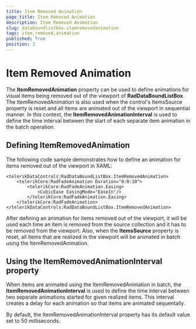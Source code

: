 ```yaml
---
title: Item Removed Animation
page_title: Item Removed Animation
description: Item Removed Animation
slug: databoundlistbox-itemremovedanimation
tags: item,removed,animation
published: True
position: 3
---
```


# Item Removed Animation

The **ItemRemovedAnimation** property can be used to define animations for visual items being removed out of the viewport of **RadDataBoundListBox**. The ItemRemovedAnimation is also used when the control's ItemsSource property
is reset and all items are animated out of the viewport in sequential manner. In this context, the **ItemRemovedAnimationInterval** is used to define the time interval between the start of each separate item animation in the batch operation.

## Defining ItemRemovedAnimation

The following code sample demonstrates how to define an animation for items removed out of the viewport in XAML:

	<telerikDataControls:RadDataBoundListBox.ItemRemovedAnimation>
	    <telerikCore:RadFadeAnimation Duration="0:0:10">
	        <telerikCore:RadFadeAnimation.Easing>
	            <CubicEase EasingMode="EaseIn"/>
	        </telerikCore:RadFadeAnimation.Easing>
	    </telerikCore:RadFadeAnimation>
	</telerikDataControls:RadDataBoundListBox.ItemRemovedAnimation>

After defining an animation for items removed out of the viewport, it will be used each time an item is removed
from the source collection and it has to be removed from the viewport. Also, when the **ItemsSource**
property is reset, all items that are realized in the viewport will be animated in batch using the ItemRemovedAnimation.

## Using the ItemRemovedAnimationInterval property

When items are animated using the ItemRemovedAnimation in batch, the **ItemRemovedAnimationInterval** is
used to define the time interval between two separate animations started for given realized items. This interval creates a delay for each animation so that items are animated sequentally.

By default, the ItemRemovedAnimationInterval property has its default value set to 50 milliseconds.